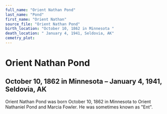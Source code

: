 ```yaml
---
full_name: "Orient Nathan Pond"
last_name: "Pond"
first_name: "Orient Nathan"
source_file: "Orient Nathan Pond"
birth_location: "October 10, 1862 in Minnesota "
death_location: " January 4, 1941, Seldovia, AK"
cemetry_plot: 
---
```

# Orient Nathan Pond

## October 10, 1862 in Minnesota – January 4, 1941, Seldovia, AK

Orient Nathan Pond was born October 10, 1862 in Minnesota to Orient
Nathaniel Pond and Marcia Fowler. He was sometimes known as "Ent".
